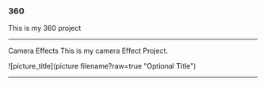 ### 360

This is my 360 project

<script src="//360.vizor.io/scripts/embed.js" data-vizorurl="https://360.vizor.io/embed/v/89nja" ></script>

***

Camera Effects 
This is my camera Effect Project.

![picture_title](picture filename?raw=true "Optional Title")


***
